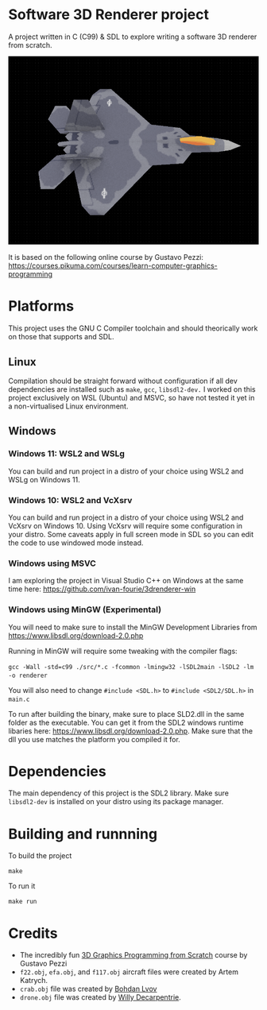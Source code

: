# Software 3D Renderer project

A project written in C (C99) & SDL to explore writing a software 3D renderer from scratch.

![Rendered F22 model](./assets/screenshot-f22.png?raw=true|width=250)

It is based on the following online course by Gustavo Pezzi: https://courses.pikuma.com/courses/learn-computer-graphics-programming

# Platforms

This project uses the GNU C Compiler toolchain and should theorically work on those that supports and SDL. 

## Linux
Compilation should be straight forward without configuration if all dev dependencies are installed such as `make`, `gcc`, `libsdl2-dev.` I worked on this project exclusively on WSL (Ubuntu) and MSVC, so have not tested it yet in a non-virtualised Linux environment.

## Windows
### Windows 11: WSL2 and WSLg
You can build and run project in a distro of your choice using WSL2 and WSLg on Windows 11. 

### Windows 10: WSL2 and VcXsrv
You can build and run project in a distro of your choice using WSL2 and VcXsrv on Windows 10. Using VcXsrv will require some configuration in your distro. Some caveats apply in full screen mode in SDL so you can edit the code to use windowed mode instead. 

### Windows using MSVC
I am exploring the project in Visual Studio C++ on Windows at the same time here: https://github.com/ivan-fourie/3drenderer-win

### Windows using MinGW (Experimental)
You will need to make sure to install the MinGW Development Libraries from https://www.libsdl.org/download-2.0.php

Running in MinGW will require some tweaking with the compiler flags:

`gcc -Wall -std=c99 ./src/*.c -fcommon -lmingw32 -lSDL2main -lSDL2 -lm -o renderer`

You will also need to change `#include <SDL.h>` to `#include <SDL2/SDL.h>` in `main.c`

To run after building the binary, make sure to place SLD2.dll in the same folder as the executable. You can get it from the SDL2 windows runtime libaries here: https://www.libsdl.org/download-2.0.php. Make sure that the dll you use matches the platform you compiled it for.

# Dependencies

The main dependency of this project is the SDL2 library. Make sure `libsdl2-dev` is installed on your distro using its package manager.

# Building and runnning

To build the project

    make

To run it

    make run

# Credits
* The incredibly fun [3D Graphics Programming from Scratch](https://courses.pikuma.com/courses/learn-computer-graphics-programming) course by Gustavo Pezzi
* `f22.obj`, `efa.obj`, and `f117.obj` aircraft files were created by Artem Katrych.
* `crab.obj` file was created by [Bohdan Lvov](https://sketchfab.com/ostapblendercg)
* `drone.obj` file was created by [Willy Decarpentrie](https://sketchfab.com/skudgee).